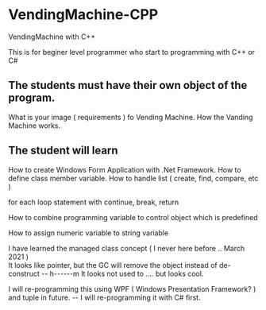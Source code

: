 # VendingMachine-CPP
VendingMachine with C++


This is for beginer level programmer who start to programming with C++ or C#

The students must have their own object of the program.
------------------------------------------------------------
What is your image ( requirements ) fo Vending Machine.
How the Vanding Machine works.

The student will learn 
------------------------------------------------------------
How to create Windows Form Application with .Net Framework.
How to define class member variable.
How to handle list ( create, find, compare, etc )

for each loop statement with continue, break, return

How to combine programming variable to control object which is predefined

How to assign numeric variable to string variable


I have learned the managed class concept ( I never here before .. March 2021 )  
It looks like pointer, but the GC will remove the object instead of de-construct -- h------m
It looks not used to .... but looks cool.

I will re-programming this using WPF ( Windows Presentation Framework? ) and tuple in future.
-- I will re-programming it with C# first. 

